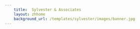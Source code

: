 ```yaml
---
    title:  Sylvester & Associates
    layout: zhhome
    background_url: /templates/sylvester/images/banner.jpg
---
```


